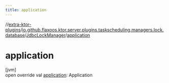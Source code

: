 ```yaml
---
title: application
---
```

//[extra-ktor-plugins](../../../index.md)/[io.github.flaxoos.ktor.server.plugins.taskscheduling.managers.lock.database](../index.md)/[JdbcLockManager](index.md)/[application](application.md)



# application



[jvm]\
open override val [application](application.md): Application




